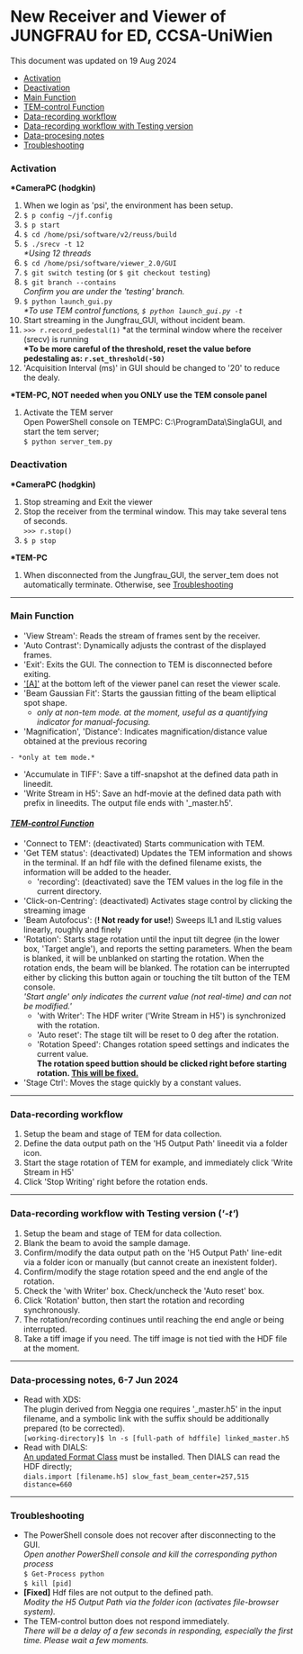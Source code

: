 # New Receiver and Viewer of JUNGFRAU for ED, CCSA-UniWien
This document was updated on 19 Aug 2024
- [Activation](#Activation)
- [Deactivation](#Deactivation)
- [Main Function](#Main-Function)
- [TEM-control Function](#TEM-control-Function)
- [Data-recording workflow](#Data-recording-workflow)
- [Data-recording workflow with Testing version](#Data-recording-workflow-with-Testing-version)
- [Data-procesing notes](#Data-processing-notes,-6-7-Jun-2024)
- [Troubleshooting](#Troubleshooting)

### Activation
**\*CameraPC (hodgkin)**
1. When we login as 'psi', the environment has been setup.
1.  ```$ p config ~/jf.config```
1.  ```$ p start```
1.  ```$ cd /home/psi/software/v2/reuss/build```
1.  ```$ ./srecv -t 12``` \
    *\*Using 12 threads*
1.  ```$ cd /home/psi/software/viewer_2.0/GUI```
    <!-- *\*'PSI' version. 'Testing' version is at /home/psi/software/viewer_2.0/GUI_temctrl/viewer_2.0* \
    *\*'Testing' version will be renamed as 'Stable' version after the bug-fix* -->
1.  ```$ git switch testing``` (or ```$ git checkout testing```)
1.  ```$ git branch --contains```\
    *Confirm you are under the 'testing' branch.*
1.  ```$ python launch_gui.py```\
    *\*To use TEM control functions, ```$ python launch_gui.py -t```*
1. Start streaming in the Jungfrau_GUI, without incident beam.
1.  ```>>> r.record_pedestal(1)``` *at the terminal window where the receiver (srecv) is running\
    ****\*To be more careful of the threshold, reset the value before pedestaling as: ```r.set_threshold(-50)```****
1. 'Acquisition Interval (ms)' in GUI should be changed to '20' to reduce the dealy.

**\*TEM-PC, NOT needed when you ONLY use the TEM console panel**
1. Activate the TEM server  <!-- relay_server \ -->\
Open PowerShell console on TEMPC: C:\ProgramData\SinglaGUI, and start the tem server;\
   ```$ python server_tem.py```  
    <!--```$ python relay_server_testKT.py```-->

### Deactivation
**\*CameraPC (hodgkin)**
1. Stop streaming and Exit the viewer
1. Stop the receiver from the terminal window. This may take several tens of seconds.\
    ```>>> r.stop()``` 
1. ```$ p stop```

**\*TEM-PC**
1. When disconnected from the Jungfrau_GUI, the server_tem does not automatically terminate. Otherwise, see [Troubleshooting](#Troubleshooting)

***
### Main Function
 - 'View Stream': Reads the stream of frames sent by the receiver.
 - 'Auto Contrast': Dynamically adjusts the contrast of the displayed frames.
 - 'Exit': Exits the GUI. The connection to TEM is disconnected before exiting.
 - ['[A]'](screenshot/ver_21Jun2024.png) at the bottom left of the viewer panel can reset the viewer scale.
 - 'Beam Gaussian Fit': Starts the gaussian fitting of the beam elliptical spot shape.
    - *only at non-tem mode. at the moment, useful as a quantifying indicator for manual-focusing.*
 - 'Magnification', 'Distance': Indicates magnification/distance value obtained at the previous recoring
<!--      - 'scale' for displaying a scale bar for imaging (1 um length) or the Debye-ring for diffraction (1 A circle) -->
    - *only at tem mode.*
 - 'Accumulate in TIFF': Save a tiff-snapshot at the defined data path in lineedit.
 - 'Write Stream in H5': Save an hdf-movie at the defined data path with prefix in lineedits. The output file ends with '_master.h5'.
 
#### *[TEM-control Function](screenshot/ver_16Aug2024.PNG)*
 - 'Connect to TEM': (deactivated) Starts communication with TEM.
 - 'Get TEM status': (deactivated) Updates the TEM information and shows in the terminal. If an hdf file with the defined filename exists, the information will be added to the header.
     - 'recording': (deactivated) save the TEM values in the log file in the current directory.
 - 'Click-on-Centring': (deactivated) Activates stage control by clicking the streaming image
 - 'Beam Autofocus': (**! Not ready for use!**) Sweeps IL1 and ILstig values linearly, roughly and finely 
 - 'Rotation': Starts stage rotation until the input tilt degree (in the lower box, 'Target angle'), and reports the setting parameters. When the beam is blanked, it will be unblanked on starting the rotation. When the rotation ends, the beam will be blanked. The rotation can be interrupted either by clicking this button again or touching the tilt button of the TEM console.\
     *'Start angle' only indicates the current value (not real-time) and can not be modified.'*
     - 'with Writer': The HDF writer ('Write Stream in H5') is synchronized with the rotation.
     - 'Auto reset': The stage tilt will be reset to 0 deg after the rotation.
     - 'Rotation Speed': Changes rotation speed settings and indicates the current value.\
     **The rotation speed buttion should be clicked right before starting rotation. [This will be fixed.](https://github.com/epoc-ed/GUI/issues/37)**
 - 'Stage Ctrl': Moves the stage quickly by a constant values.
 
***
### Data-recording workflow
<!-- , 21 May 2024 -->
1. Setup the beam and stage of TEM for data collection.
1. Define the data output path on the 'H5 Output Path' lineedit via a folder icon.
1. Start the stage rotation of TEM for example, and immediately click 'Write Stream in H5'
1. Click 'Stop Writing' right before the rotation ends.
<!-- 1. When 'Prepare for XDS processing' is checked, the ouput filename is end with '_master.h5' -->
<!-- 1. Modify the 'Acquisition Interval (ms)' -->

***
### Data-recording workflow with Testing version (*'-t'*)
1. Setup the beam and stage of TEM for data collection.
1. Blank the beam to avoid the sample damage.
1. Confirm/modify the data output path on the 'H5 Output Path' line-edit via a folder icon or manually (but cannot create an inexistent folder).
1. Confirm/modify the stage rotation speed and the end angle of the rotation.
1. Check the 'with Writer' box. Check/uncheck the 'Auto reset' box.
1. Click 'Rotation' button, then start the rotation and recording synchronously.
1. The rotation/recording continues until reaching the end angle or being interrupted.
1. Take a tiff image if you need. The tiff image is not tied with the HDF file at the moment.

<!-- ***
### Data-recording workflow with Development version, 4 Jul 2024
1. Setup the beam and stage of TEM for data collection.
1. Define the data output path on the 'H5 Output Path' lineedit. *a '/' at the last part of the path may cause an error.
1. Check 'Write during rotaion'
1. Define the end angle
1. Click 'Rotation/Record' to start the rotation and recording.
1. Rotation/recording can be stopped by clicking 'Stop' (the same button) or interrupption by TEM console. Otherwise the recording will continue until tilted to the end angle.
*\*The frame rate in recording is 50 ms and independent from the value at 'Aquisition Interval'. At this rate, recording with 1 deg/s means 0.05 deg/frame.*
*\*TEM information will be written in the HDF when 'Write during rotaion' is checked.* -->

***
### Data-processing notes, 6-7 Jun 2024
- Read with XDS:\
    The plugin derived from Neggia one requires '_master.h5' in the input filename, and a symbolic link with the suffix should be additionally prepared (to be corrected).\
    ```[working-directory]$ ln -s [full-path of hdffile] linked_master.h5```
- Read with DIALS:\
    [An updated Format Class](https://github.com/epoc-ed/DataProcessing/blob/main/DIALS/format/FormatHDFJungfrauVIE02.py) must be installed. Then DIALS can read the HDF directly;\
    ```dials.import [filename.h5] slow_fast_beam_center=257,515 distance=660```

<!--
#### Data-processing workflow, 21 May 2024
*\* The complete feasibility (including structure refinement) of the new data has not been established yet on 28th May 2024*
- Read with DIALS:\
    When the Format Class [https://github.com/epoc-ed/DataProcessing/blob/main/DIALS/format/FormatHDFJungfrauVIE01.py] is installed, DIALS can read the HDF directly;\
    ```dials.import ******_master.h5```
- Read with XDS:\
    XDS can read the HDF file with a plugin command 'LIB= [plugin_path]'. A modified Neggia plugin [https://github.com/epoc-ed/DataProcessing/tree/main/XDS/neggia/src/dectris/neggia/plugin] can be used.\
-->

***
### Troubleshooting
- The PowerShell console does not recover after disconnecting to the GUI.\
    *Open another PowerShell console and kill the corresponding python process*\
    ```$ Get-Process python```  
    ```$ kill [pid]```
- **[Fixed]** Hdf files are not output to the defined path.\
    *Modity the H5 Output Path via the folder icon (activates file-browser system).*
- The TEM-control button does not respond immediately.\
    *There will be a delay of a few seconds in responding, especially the first time. Please wait a few moments.*